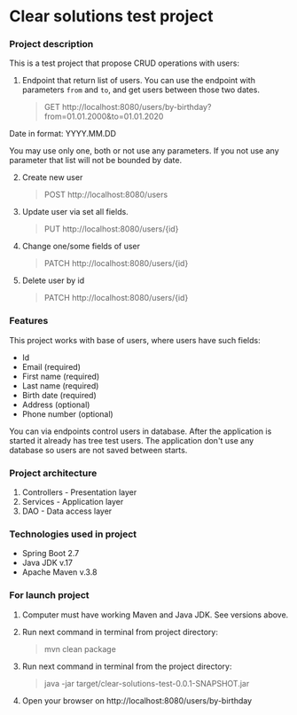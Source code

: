 # Clear solutions test project

### Project description

This is a test project that propose CRUD operations with users:

1. Endpoint that return list of users. 
You can use the endpoint with parameters `from` and `to`, and get users between those two dates. 
    > GET http://localhost:8080/users/by-birthday?from=01.01.2000&to=01.01.2020

Date in format: YYYY.MM.DD

You may use only one, both or not use any parameters. 
If you not use any parameter that list will not be bounded by date.

2. Create new user
   > POST http://localhost:8080/users

3. Update user via set all fields. 
    > PUT http://localhost:8080/users/{id}

4. Change one/some fields of user
   > PATCH http://localhost:8080/users/{id}

5. Delete user by id
   > PATCH http://localhost:8080/users/{id}

### Features
This project works with base of users, where users have such fields:
- Id
- Email (required)
- First name (required)
- Last name (required)
- Birth date (required)
- Address (optional)
- Phone number (optional)

You can via endpoints control users in database. 
After the application is started it already has tree test users.
The application don't use any database so users are not saved between starts. 

### Project architecture
1. Controllers - Presentation layer
2. Services - Application layer
3. DAO - Data access layer

### Technologies used in project
- Spring Boot 2.7
- Java JDK v.17
- Apache Maven v.3.8

### For launch project
1. Computer must have working Maven and Java JDK. See versions above.

2. Run next command in terminal from project directory:

   > mvn clean package

3. Run next command in terminal from the project directory:

   > java -jar target/clear-solutions-test-0.0.1-SNAPSHOT.jar

4. Open your browser on http://localhost:8080/users/by-birthday
